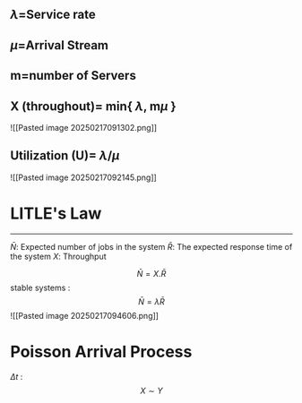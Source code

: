 
## $\lambda$=**Service rate**
## $\mu$=**Arrival Stream**
## **m**=**number of Servers**

## **X (throughout)**= min{ $\lambda$, m$\mu$ } 
![[Pasted image 20250217091302.png]]
## **Utilization** (**U**)= $\lambda / \mu$

![[Pasted image 20250217092145.png]]
# LITLE's Law
-----------------
$\bar{N}$: Expected number of jobs in the system
$\bar{R}$: The expected response time of the system
$X$: Throughput 

$$ \bar{N}= X . \bar{R}$$
stable systems : 
$$ \bar{N}=\lambda \bar{R}$$
![[Pasted image 20250217094606.png]]
# Poisson Arrival Process

$\Delta t$ :
$$X \sim Y $$


